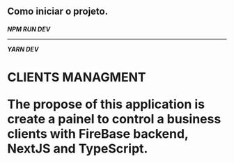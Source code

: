 ## Como iniciar o projeto.

<h5>
 NPM RUN DEV
 <hr/>
 YARN DEV
</h5>


<h1>CLIENTS MANAGMENT</div>

The propose of this application is create a painel to control a business clients with FireBase backend, NextJS and TypeScript.



 
